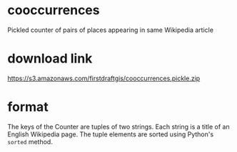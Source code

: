 # cooccurrences
Pickled counter of pairs of places appearing in same Wikipedia article

# download link
https://s3.amazonaws.com/firstdraftgis/cooccurrences.pickle.zip

# format
The keys of the Counter are tuples of two strings.  Each string is a title of an English Wikipedia page.  The tuple elements are sorted using Python's `sorted` method.

